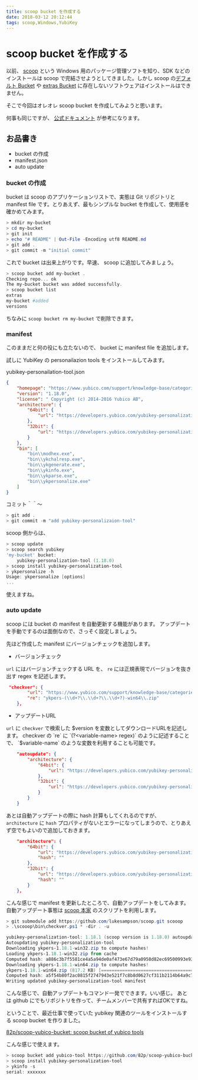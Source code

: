 ```yaml
---
title: scoop bucket を作成する
date: 2018-03-12 20:12:44
tags: scoop,Windows,YubiKey
---
```


# scoop bucket を作成する

以前、 [scoop](http://scoop.sh/) という Windows 用のパッケージ管理ソフトを知り、SDK などのインストールは scoop で完結させようとしてきました。しかし scoop の[デフォルト Bucket](https://github.com/lukesampson/scoop/tree/master/bucket) や [extras Bucket](https://github.com/lukesampson/scoop-extras) に存在しないソフトウェアはインストールはできません。

そこで今回はオレオレ scoop bucket を作成してみようと思います。

何事も同じですが、 [公式ドキュメント](https://github.com/lukesampson/scoop/wiki/App-Manifests) が参考になります。

## お品書き

* bucket の作成
* manifest.json
* auto update

### bucket の作成

bucket は scoop のアプリケーションリストで、実態は Git リポジトリと manifest file です。とりあえず、最もシンプルな bucket を作成して、使用感を確かめてみます。

```ps1
> mkdir my-bucket
> cd my-bucket
> git init
> echo "# README" | Out-File -Encoding utf8 README.md
> git add .
> git commit -m "initial commit"
```

これで bucket は出来上がりです。早速、 scoop に追加してみましょう。

```ps1
> scoop bucket add my-bucket .
Checking repo... ok
The my-bucket bucket was added successfully.
> scoop bucket list
extras
my-bucket #added
versions
```

ちなみに `scoop bucket rm my-bucket` で削除できます。

### manifest

このままだと何の役にも立たないので、 bucket に manifest file を追加します。

試しに YubiKey の personailazion tools をインストールしてみます。


yubikey-personailation-tool.json

```json
{
    "homepage": "https://www.yubico.com/support/knowledge-base/categories/articles/yubikey-personalization-tools/",
    "version": "1.18.0",
    "license": " Copyright (c) 2014-2016 Yubico AB",
    "architecture": {
        "64bit": {
            "url": "https://developers.yubico.com/yubikey-personalization/Releases/ykpers-1.18.0-win64.zip"
        },
        "32bit": {
            "url": "https://developers.yubico.com/yubikey-personalization/Releases/ykpers-1.18.0-win32.zip"
        }
    },
    "bin": [
        "bin\\modhex.exe",
        "bin\\ykchalresp.exe",
        "bin\\ykgenerate.exe",
        "bin\\ykinfo.exe",
        "bin\\ykparse.exe",
        "bin\\ykpersonalize.exe"
    ]
}
```

コミット＾＾～

```ps1
> git add .
> git commit -m "add yubikey-personalizaion-tool"
```

scoop 側からは、

```ps1
> scoop update
> scoop search yubikey
'my-bucket' bucket:
    yubikey-personalization-tool (1.18.0)
> scoop install yubikey-personalization-tool
> ykpersonalize -h
Usage: ykpersonalize [options]
...
```

使えますね。

### auto update

scoop には bucket の manifest を自動更新する機能があります。
アップデートを手動でするのは面倒なので、さっそく設定しましょう。

先ほど作成した manifest にバージョンチェックを追加します。

* バージョンチェック

`url` にはバージョンチェックする URL を、 `re` には正規表現でバージョンを抜き出す regex を記述します。

```json
 "checkver": {
        "url": "https://www.yubico.com/support/knowledge-base/categories/articles/yubikey-personalization-tools/",
        "re": "ykpers-(\\d+?\\.\\d+?\\.\\d+?)-win64\\.zip"
    },
```

* アップデートURL

`url` に `checkver` で検索した $version を変数としてダウンロードURLを記述します。
checkver の `re` に `(?<variable-name> regex)` のように記述することで、 `$variable-name` のような変数を利用することも可能です。

```json
    "autoupdate": {
        "architecture": {
            "64bit": {
                "url": "https://developers.yubico.com/yubikey-personalization/Releases/ykpers-$version-win64.zip"
            },
            "32bit": {
                "url": "https://developers.yubico.com/yubikey-personalization/Releases/ykpers-$version-win32.zip"
            }
        }
    }
```

あとは自動アップデートの際に hash 計算もしてくれるのですが、 `architecture` に `hash` プロパティがないとエラーになってしまうので、とりあえず空でもよいので追加しておきます。

```json
    "architecture": {
        "64bit": {
            "url": "https://developers.yubico.com/yubikey-personalization/Releases/ykpers-1.18.0-win64.zip",
            "hash": ""
        },
        "32bit": {
            "url": "https://developers.yubico.com/yubikey-personalization/Releases/ykpers-1.18.0-win32.zip",
            "hash": ""
        }
    },
```

こんな感じで manifest を更新したところで、自動アップデートをしてみます。
自動アップデート事態は [scoop 本家](https://github.com/lukesampson/scoop.git) のスクリプトを利用します。

```ps1
> git submodule add https://github.com/lukesampson/scoop.git scooop
> .\scooop\bin\checkver.ps1 * -dir . -u

yubikey-personalization-tool: 1.18.1 (scoop version is 1.18.0) autoupdate available
Autoupdating yubikey-personalization-tool
Downloading ykpers-1.18.1-win32.zip to compute hashes!
Loading ykpers-1.18.1-win32.zip from cache
Computed hash: a886c3b7f5581ce4a5a94de0af473e67d79a0958d82ec69500993e932d2ff136
Downloading ykpers-1.18.1-win64.zip to compute hashes!
ykpers-1.18.1-win64.zip (817.2 KB) [===========================================================================================================================================================] 100%
Computed hash: a5f54b80f2ac0815f2747943e521f7c8b8d0627cf311b2114b64a9c74c818322
Writing updated yubikey-personalization-tool manifest
```

こんな感じで、自動アップデートもコマンド一発でできます。いい感じ。
あとは github にでもリポジトリを作って、チームメンバーで共有すればOKですね。

ということで、最近仕事で使っていた yubikey 関連のツールをインストールする scoop bucket を作りました。

[82p/scoop-yubico-bucket: scoop bucket of yubico tools](https://github.com/82p/scoop-yubico-bucket)

こんな感じで使えます。

```ps1
> scoop bucket add yubico-tool https://github.com/82p/scoop-yubico-bucket.git
> scoop install yubikey-personalization-tool
> ykinfo -s
serial: xxxxxxx
```
